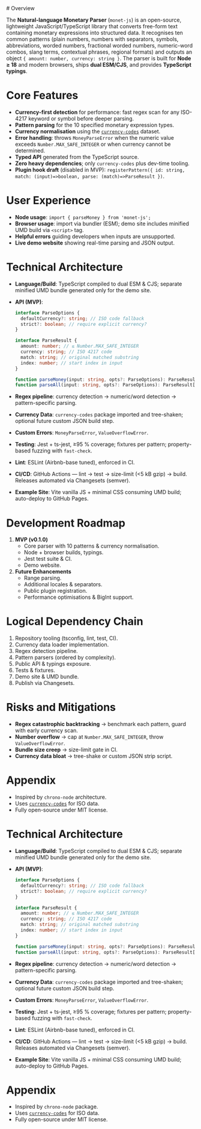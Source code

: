 <context>
# Overview

The **Natural-language Monetary Parser** (`monet-js`) is an open-source, lightweight JavaScript/TypeScript library that converts free-form text containing monetary expressions into structured data. It recognises ten common patterns (plain numbers, numbers with separators, symbols, abbreviations, worded numbers, fractional worded numbers, numeric-word combos, slang terms, contextual phrases, regional formats) and outputs an object `{ amount: number, currency: string }`. The parser is built for **Node ≥ 18** and modern browsers, ships **dual ESM/CJS**, and provides **TypeScript typings**.

# Core Features

- **Currency-first detection** for performance: fast regex scan for any ISO-4217 keyword or symbol before deeper parsing.
- **Pattern parsing** for the 10 specified monetary expression types.
- **Currency normalisation** using the [`currency-codes`](https://www.npmjs.com/package/currency-codes) dataset.
- **Error handling**: throws `MoneyParseError` when the numeric value exceeds `Number.MAX_SAFE_INTEGER` or when currency cannot be determined.
- **Typed API** generated from the TypeScript source.
- **Zero heavy dependencies**; only `currency-codes` plus dev-time tooling.
- **Plugin hook draft** (disabled in MVP): `registerPattern({ id: string, match: (input)=>boolean, parse: (match)=>ParseResult })`.

# User Experience

- **Node usage**: `import { parseMoney } from 'monet-js';`
- **Browser usage**: import via bundler (ESM); demo site includes minified UMD build via `<script>` tag.
- **Helpful errors** guiding developers when inputs are unsupported.
- **Live demo website** showing real-time parsing and JSON output.

# Technical Architecture

- **Language/Build**: TypeScript compiled to dual ESM & CJS; separate minified UMD bundle generated only for the demo site.
- **API (MVP)**:

  ```ts
  interface ParseOptions {
    defaultCurrency?: string; // ISO code fallback
    strict?: boolean; // require explicit currency?
  }

  interface ParseResult {
    amount: number; // ≤ Number.MAX_SAFE_INTEGER
    currency: string; // ISO 4217 code
    match: string; // original matched substring
    index: number; // start index in input
  }

  function parseMoney(input: string, opts?: ParseOptions): ParseResult | null;
  function parseAll(input: string, opts?: ParseOptions): ParseResult[];
  ```

- **Regex pipeline**: currency detection → numeric/word detection → pattern-specific parsing.
- **Currency Data**: `currency-codes` package imported and tree-shaken; optional future custom JSON build step.
- **Custom Errors**: `MoneyParseError`, `ValueOverflowError`.
- **Testing**: Jest + ts-jest, ≥95 % coverage; fixtures per pattern; property-based fuzzing with `fast-check`.
- **Lint**: ESLint (Airbnb-base tuned), enforced in CI.
- **CI/CD**: GitHub Actions — lint → test → size-limit (<5 kB gzip) → build. Releases automated via Changesets (semver).
- **Example Site**: Vite vanilla JS + minimal CSS consuming UMD build; auto-deploy to GitHub Pages.

# Development Roadmap

1. **MVP (v0.1.0)**
   - Core parser with 10 patterns & currency normalisation.
   - Node + browser builds, typings.
   - Jest test suite & CI.
   - Demo website.
2. **Future Enhancements**
   - Range parsing.
   - Additional locales & separators.
   - Public plugin registration.
   - Performance optimisations & BigInt support.

# Logical Dependency Chain

1. Repository tooling (tsconfig, lint, test, CI).
2. Currency data loader implementation.
3. Regex detection pipeline.
4. Pattern parsers (ordered by complexity).
5. Public API & typings exposure.
6. Tests & fixtures.
7. Demo site & UMD bundle.
8. Publish via Changesets.

# Risks and Mitigations

- **Regex catastrophic backtracking** → benchmark each pattern, guard with early currency scan.
- **Number overflow** → cap at `Number.MAX_SAFE_INTEGER`, throw `ValueOverflowError`.
- **Bundle size creep** → size-limit gate in CI.
- **Currency data bloat** → tree-shake or custom JSON strip script.

# Appendix

- Inspired by `chrono-node` architecture.
- Uses [`currency-codes`](https://www.npmjs.com/package/currency-codes) for ISO data.
- Fully open-source under MIT license.
  </context>
  <PRD>

# Technical Architecture

- **Language/Build**: TypeScript compiled to dual ESM & CJS; separate minified UMD bundle generated only for the demo site.
- **API (MVP)**:

  ```ts
  interface ParseOptions {
    defaultCurrency?: string; // ISO code fallback
    strict?: boolean; // require explicit currency?
  }

  interface ParseResult {
    amount: number; // ≤ Number.MAX_SAFE_INTEGER
    currency: string; // ISO 4217 code
    match: string; // original matched substring
    index: number; // start index in input
  }

  function parseMoney(input: string, opts?: ParseOptions): ParseResult | null;
  function parseAll(input: string, opts?: ParseOptions): ParseResult[];
  ```

- **Regex pipeline**: currency detection → numeric/word detection → pattern-specific parsing.
- **Currency Data**: `currency-codes` package imported and tree-shaken; optional future custom JSON build step.
- **Custom Errors**: `MoneyParseError`, `ValueOverflowError`.
- **Testing**: Jest + ts-jest, ≥95 % coverage; fixtures per pattern; property-based fuzzing with `fast-check`.
- **Lint**: ESLint (Airbnb-base tuned), enforced in CI.
- **CI/CD**: GitHub Actions — lint → test → size-limit (<5 kB gzip) → build. Releases automated via Changesets (semver).
- **Example Site**: Vite vanilla JS + minimal CSS consuming UMD build; auto-deploy to GitHub Pages.

# Appendix

- Inspired by `chrono-node` package.
- Uses [`currency-codes`](https://www.npmjs.com/package/currency-codes) for ISO data.
- Fully open-source under MIT license.

</PRD>
